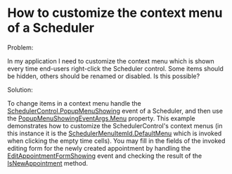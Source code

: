 # How to customize the context menu of a Scheduler


<p>Problem: </p><p>In my application I need to customize the context menu which is shown every time end-users right-click the Scheduler control. Some items should be hidden, others should be renamed or disabled. Is this possible?</p><p>Solution:</p><p>To change items in a context menu handle the <a href="http://help.devexpress.com/#WindowsForms/DevExpressXtraSpreadsheetSpreadsheetControl_PopupMenuShowingtopic"><u>SchedulerControl.PopupMenuShowing</u></a> event of a Scheduler, and then use the <a href="http://help.devexpress.com/#WindowsForms/DevExpressXtraSchedulerPopupMenuShowingEventArgs_Menutopic"><u>PopupMenuShowingEventArgs.Menu</u></a> property. This example demonstrates how to customize the SchedulerControl's context menus (in this instance it is the <a href="http://documentation.devexpress.com/#WindowsForms/DevExpressXtraSchedulerSchedulerMenuItemIdEnumtopic"><u>SchedulerMenuItemId.DefaultMenu</u></a>  which is invoked when clicking the empty time cells). You may fill in the fields of the invoked editing form for the newly created appointment by handling the <a href="http://documentation.devexpress.com/#WindowsForms/DevExpressXtraSchedulerSchedulerControl_EditAppointmentFormShowingtopic"><u>EditAppointmentFormShowing</u></a> event and checking the result of the <a href="http://documentation.devexpress.com/#WindowsForms/DevExpressXtraSchedulerAppointmentStorageBase_IsNewAppointmenttopic"><u>IsNewAppointment</u></a> method.</p>

<br/>


